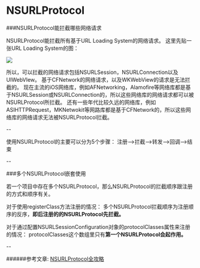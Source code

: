 # NSURLProtocol

###NSURLProtocol能拦截哪些网络请求

NSURLProtocol能拦截所有基于URL Loading System的网络请求。
这里先贴一张URL Loading System的图：

![](http://upload-images.jianshu.io/upload_images/872807-b7f17b6fbaf25831.png?imageMogr2/auto-orient/strip%7CimageView2/2/w/1240)

所以，可以拦截的网络请求包括NSURLSession，NSURLConnection以及UIWebVIew。
基于CFNetwork的网络请求，以及WKWebView的请求是无法拦截的。
现在主流的iOS网络库，例如AFNetworking，Alamofire等网络库都是基于NSURLSession或NSURLConnection的，所以这些网络库的网络请求都可以被NSURLProtocol所拦截。
还有一些年代比较久远的网络库，例如ASIHTTPRequest，MKNetwokit等网路库都是基于CFNetwork的，所以这些网络库的网络请求无法被NSURLProtocol拦截。

--

使用NSURLProtocol的主要可以分为5个步骤：
注册—>拦截—>转发—>回调—>结束

--

###多个NSURLProtocol嵌套使用

若一个项目中存在多个NSURLProtocol，那么NSURLProtocol的拦截顺序跟注册的方式和顺序有关。

对于使用registerClass方法注册的情况：
多个NSURLProtocol拦截顺序为注册顺序的反序，**即后注册的的NSURLProtocol先拦截。** 


对于通过配置NSURLSessionConfiguration对象的protocolClasses属性来注册的情况：
protocolClasses这个数组里只有**第一个NSURLProtocol会起作用。**

--

######参考文章:
[NSURLProtocol全攻略](http://www.jianshu.com/p/02781c0bbca9)

